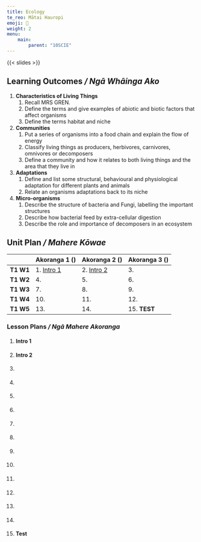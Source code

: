 ```yaml
---
title: Ecology
te_reo: Mātai Hauropi
emoji: 🍁
weight: 2
menu:
    main:
        parent: "10SCIE"
---
```


{{< slides >}}

## Learning Outcomes _/ Ngā Whāinga Ako_ 

1. __Characteristics of Living Things__
    1. Recall MRS GREN.
    2. Define the terms and give examples of abiotic and biotic factors that affect organisms
    3. Define the terms habitat and niche
2. __Communities__
    1. Put a series of organisms into a food chain and explain the flow of energy
    2. Classify living things as producers, herbivores, carnivores, omnivores or decomposers
    3. Define a community and how it relates to both living things and the area that they live in
3. __Adaptations__
    1. Define and list some structural, behavioural and physiological adaptation for different plants and animals
    2. Relate an organisms adaptations back to its niche
4. __Micro-organisms__
    1. Describe the structure of bacteria and Fungi, labelling the important structures
    2. Describe how bacterial feed by extra-cellular digestion
    3. Describe the role and importance of decomposers in an ecosystem

## Unit Plan _/ Mahere Kōwae_ 

|           | Akoranga 1 ()          | Akoranga 2 ()          | Akoranga 3 () |
|:----------|:-----------------------|:-----------------------|:--------------|
| __T1 W1__ | 1. [Intro 1](#intro-1) | 2. [Intro 2](#intro-2) | 3.            |
| __T1 W2__ | 4.                     | 5.                     | 6.            |
| __T1 W3__ | 7.                     | 8.                     | 9.            |
| __T1 W4__ | 10.                    | 11.                    | 12.           |
| __T1 W5__ | 13.                    | 14.                    | 15. __TEST__  |

### Lesson Plans _/ Ngā Mahere Akoranga_ 

1. #### Intro 1
2. #### Intro 2
3. #### 
4. #### 
5. #### 
6. #### 
7. #### 
8. #### 
9. #### 
10. #### 
11. #### 
12. #### 
13. #### 
14. #### 
15. #### Test
